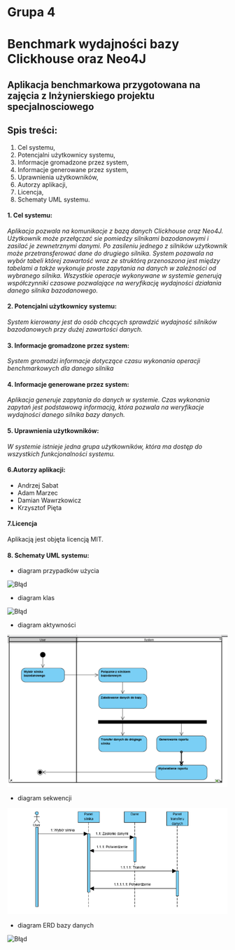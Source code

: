 # Grupa 4
# Benchmark wydajności bazy Clickhouse oraz Neo4J
## Aplikacja benchmarkowa przygotowana na zajęcia z Inżynierskiego projektu specjalnosciowego

## Spis treści:
1. Cel systemu,
2. Potencjalni użytkownicy systemu,
3. Informacje gromadzone przez system,
4. Informacje generowane przez system,
5. Uprawnienia użytkowników,
6. Autorzy aplikacji,
7. Licencja,
8. Schematy UML systemu.



#### 1. Cel systemu: 
*Aplikacja pozwala na komunikacje z bazą danych Clickhouse oraz Neo4J. Użytkownik może przełączać sie pomiedzy silnikami bazodanowymi i zasilać je zewnetrznymi danymi. Po zasileniu jednego z silników użytkownik może przetransferować dane do drugiego silnika. System pozawala na wybór tabeli której zawartość wraz ze struktórą przenoszona jest między tabelami a także wykonuje proste zapytania na danych w zależności od wybranego silnika. Wszystkie operacje wykonywane w systemie generują współczynniki czasowe pozwalające na weryfikację wydajności działania danego silnika bazodanowego.*

#### 2. Potencjalni użytkownicy systemu:
*System kierowany jest do osób chcących sprawdzić wydajność silników bazodanowych przy dużej zawartości danych.*

#### 3. Informacje gromadzone przez system:
*System gromadzi informacje dotyczące czasu wykonania operacji benchmarkowych dla danego silnika*

#### 4. Informacje generowane przez system:
*Aplikacja generuje zapytania do danych w systemie. Czas wykonania zapytań jest podstawową informacją, która pozwala na weryfikacje wydajności danego silnika bazy danych.*

#### 5. Uprawnienia użytkowników:
*W systemie istnieje jedna grupa użytkowników, która ma dostęp do wszystkich funkcjonalności systemu.*

#### 6.Autorzy aplikacji:
- Andrzej Sabat
- Adam Marzec
- Damian Wawrzkowicz
- Krzysztof Pięta

#### 7.Licencja

Aplikacją jest objęta licencją MIT.




#### 8. Schematy UML systemu:
- diagram przypadków użycia

![Błąd](diagram_przypadków_uzyciaa.png "Opcjonalny tytul")


- diagram klas
 
 
 ![Błąd](diagram_klas.png "Opcjonalny tytul")
 
 
 - diagram aktywności
 
 ![Błąd](diagram_aktywnosci.png "Opcjonalny tytul")
 
 - diagram sekwencji


![Błąd](Diagram_sekwencji.png "Opcjonalny tytul")

 - diagram ERD bazy danych
 
 ![Błąd](ERD_baza_danych.PNG "Opcjonalny tytul")
